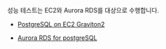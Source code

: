 성능 테스트는 EC2와 Aurora RDS를 대상으로 수행합니다. 

* [PostgreSQL on EC2 Graviton2](https://github.com/gnosia93/postgres-terraform/blob/main/appendix/postgres-ec2-graviton2.md)

* [Aurora RDS for postgreSQL](https://github.com/gnosia93/postgres-terraform/blob/main/appendix/postgres-aurora-graviton2.md)
